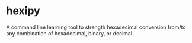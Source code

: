 hexipy
======

A command line learning tool to strength hexadecimal conversion from/to any combination of hexadecimal, binary, or decimal
